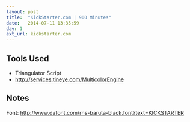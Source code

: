 ```yaml
---
layout: post
title:  "KickStarter.com | 900 Minutes"
date:   2014-07-11 13:35:59
day: 1
ext_url: kickstarter.com
---
```


## Tools Used

* Triangulator Script
* http://services.tineye.com/MulticolorEngine




## Notes

Font: http://www.dafont.com/rns-baruta-black.font?text=KICKSTARTER